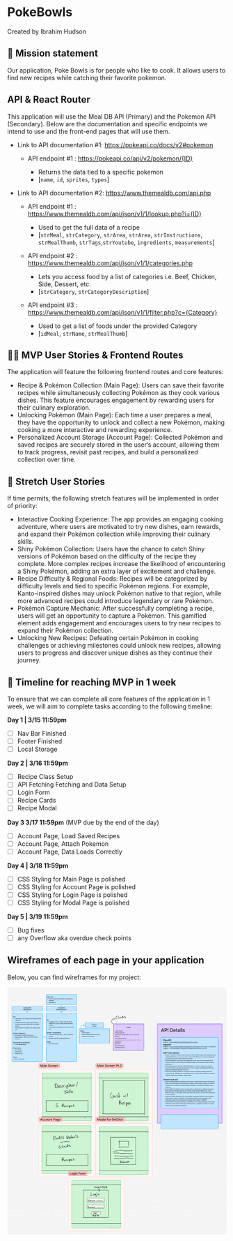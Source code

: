 # PokeBowls

Created by Ibrahim Hudson

## 🚀 Mission statement

Our application, Poke Bowls is for people who like to cook. It allows users to find new recipes while catching their favorite pokemon.

## API & React Router

This application will use the Meal DB API (Primary) and the Pokemon API (Secondary). Below are the documentation and specific endpoints we intend to use and the front-end pages that will use them.

- Link to API documentation #1: https://pokeapi.co/docs/v2#pokemon

  - API endpoint #1 : https://pokeapi.co/api/v2/pokemon/{ID}

    - Returns the data tied to a specific pokemon
    - [`name`, `id`, `sprites`, `types`]

- Link to API documentation #2: https://www.themealdb.com/api.php

  - API endpoint #1 : https://www.themealdb.com/api/json/v1/1/lookup.php?i={ID}

    - Used to get the full data of a recipe
    - [`strMeal`, `strCategory`, `strArea`, `strArea`, `strInstructions`, `strMealThumb`, `strTags`,`strYoutube`, `ingredients`, `measurements`]

  - API endpoint #2 : https://www.themealdb.com/api/json/v1/1/categories.php

    - Lets you access food by a list of categories i.e. Beef, Chicken, Side, Dessert, etc.
    - [`strCategory`, `strCategoryDescription`]

  - API endpoint #3 : https://www.themealdb.com/api/json/v1/1/filter.php?c={Category}
    - Used to get a list of foods under the provided Category
    - [`idMeal`, `strName`, `strMealThumb`]

## 👩‍💻 MVP User Stories & Frontend Routes

The application will feature the following frontend routes and core features:

- Recipe & Pokémon Collection (Main Page): Users can save their favorite recipes while simultaneously collecting Pokémon as they cook various dishes. This feature encourages engagement by rewarding users for their culinary exploration.
- Unlocking Pokémon (Main Page): Each time a user prepares a meal, they have the opportunity to unlock and collect a new Pokémon, making cooking a more interactive and rewarding experience.
- Personalized Account Storage (Account Page): Collected Pokémon and saved recipes are securely stored in the user’s account, allowing them to track progress, revisit past recipes, and build a personalized collection over time.

## 🤔 Stretch User Stories

If time permits, the following stretch features will be implemented in order of priority:

- Interactive Cooking Experience: The app provides an engaging cooking adventure, where users are motivated to try new dishes, earn rewards, and expand their Pokémon collection while improving their culinary skills.
- Shiny Pokémon Collection: Users have the chance to catch Shiny versions of Pokémon based on the difficulty of the recipe they complete. More complex recipes increase the likelihood of encountering a Shiny Pokémon, adding an extra layer of excitement and challenge.
- Recipe Difficulty & Regional Foods: Recipes will be categorized by difficulty levels and tied to specific Pokémon regions. For example, Kanto-inspired dishes may unlock Pokémon native to that region, while more advanced recipes could introduce legendary or rare Pokémon.
- Pokémon Capture Mechanic: After successfully completing a recipe, users will get an opportunity to capture a Pokémon. This gamified element adds engagement and encourages users to try new recipes to expand their Pokémon collection.
- Unlocking New Recipes: Defeating certain Pokémon in cooking challenges or achieving milestones could unlock new recipes, allowing users to progress and discover unique dishes as they continue their journey.

## 📆 Timeline for reaching MVP in 1 week

To ensure that we can complete all core features of the application in 1 week, we will aim to complete tasks according to the following timeline:

**Day 1 | 3/15 11:59pm**

- [ ] Nav Bar Finished
- [ ] Footer Finished
- [ ] Local Storage

**Day 2 | 3/16 11:59pm**

- [ ] Recipe Class Setup
- [ ] API Fetching Fetching and Data Setup
- [ ] Login Form
- [ ] Recipe Cards
- [ ] Recipe Modal

**Day 3 3/17 11:59pm** (MVP due by the end of the day)

- [ ] Account Page, Load Saved Recipes
- [ ] Account Page, Attach Pokemon
- [ ] Account Page, Data Loads Correctly

**Day 4 | 3/18 11:59pm**

- [ ] CSS Styling for Main Page is polished
- [ ] CSS Styling for Account Page is polished
- [ ] CSS Styling for Login Page is polished
- [ ] CSS Styling for Modal Page is polished

**Day 5 | 3/19 11:59pm**

- [ ] Bug fixes
- [ ] any Overflow aka overdue check points

## Wireframes of each page in your application

Below, you can find wireframes for my project:

![alt text](img/image.png)

